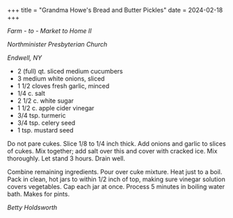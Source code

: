 +++
title = "Grandma Howe's Bread and Butter Pickles"
date = 2024-02-18
+++

*Farm - to - Market to Home II*

*Northminister Presbyterian Church*

*Endwell, NY*

- 2 (full) qt. sliced medium cucumbers
- 3 medium white onions, sliced
- 1 1/2 cloves fresh garlic, minced
- 1/4 c. salt
- 2 1/2 c. white sugar
- 1 1/2 c. apple cider vinegar
- 3/4 tsp. turmeric
- 3/4 tsp. celery seed
- 1 tsp. mustard seed

Do not pare cukes. Slice 1/8 to 1/4 inch thick. Add onions and garlic to slices of cukes. Mix together; add salt over this and cover with cracked ice. Mix thoroughly. Let stand 3 hours. Drain well.

Combine remaining ingredients. Pour over cuke mixture. Heat just to a boil. Pack in clean, hot jars to within 1/2 inch of top, making sure vinegar solution covers vegetables. Cap each jar at once. Process 5 minutes in boiling water bath. Makes for pints.

*Betty Holdsworth*
